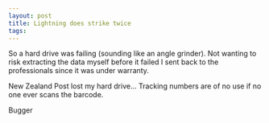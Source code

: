 ```yaml
---
layout: post
title: Lightning does strike twice
tags: 
---
```


So a hard drive was failing (sounding like an angle grinder). Not
wanting to risk extracting the data myself before it failed I sent back
to the professionals since it was under warranty. 

New Zealand Post lost my hard drive... Tracking numbers are of no use if no one ever scans the barcode.

Bugger

